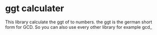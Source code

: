 # ggt calculater 

This library calculate the ggt of to numbers. the ggt is the german short form for GCD. So you can also use every other library for example gcd_ 